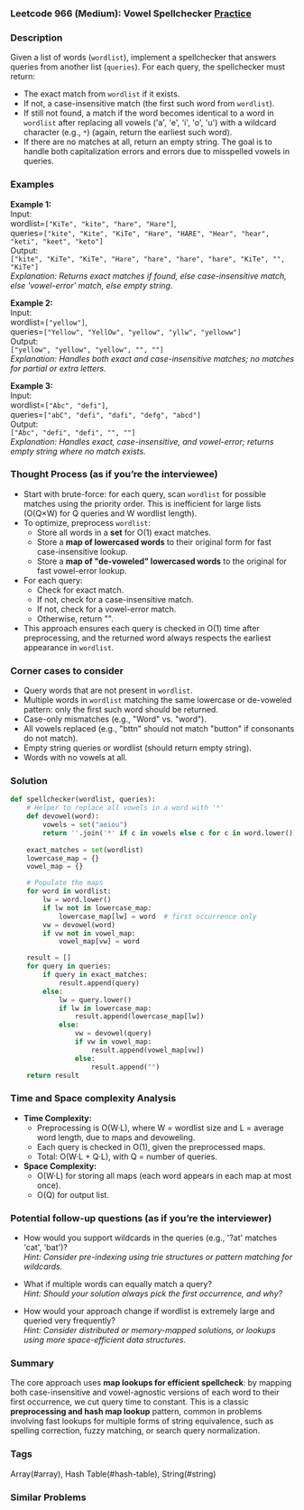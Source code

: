 ### Leetcode 966 (Medium): Vowel Spellchecker [Practice](https://leetcode.com/problems/vowel-spellchecker)

### Description  
Given a list of words (`wordlist`), implement a spellchecker that answers queries from another list (`queries`). For each query, the spellchecker must return:
- The exact match from `wordlist` if it exists.
- If not, a case-insensitive match (the first such word from `wordlist`).
- If still not found, a match if the word becomes identical to a word in `wordlist` after replacing all vowels ('a', 'e', 'i', 'o', 'u') with a wildcard character (e.g., `*`) (again, return the earliest such word).
- If there are no matches at all, return an empty string.
The goal is to handle both capitalization errors and errors due to misspelled vowels in queries.

### Examples  

**Example 1:**  
Input:  
wordlist=`["KiTe", "kite", "hare", "Hare"]`,  
queries=`["kite", "Kite", "KiTe", "Hare", "HARE", "Hear", "hear", "keti", "keet", "keto"]`  
Output:  
`["kite", "KiTe", "KiTe", "Hare", "hare", "hare", "hare", "KiTe", "", "KiTe"]`  
*Explanation: Returns exact matches if found, else case-insensitive match, else 'vowel-error' match, else empty string.*

**Example 2:**  
Input:  
wordlist=`["yellow"]`,  
queries=`["Yellow", "YellOw", "yellow", "yllw", "yelloww"]`  
Output:  
`["yellow", "yellow", "yellow", "", ""]`  
*Explanation: Handles both exact and case-insensitive matches; no matches for partial or extra letters.*

**Example 3:**  
Input:  
wordlist=`["Abc", "defi"]`,  
queries=`["abC", "defi", "dafi", "defg", "abcd"]`  
Output:  
`["Abc", "defi", "defi", "", ""]`  
*Explanation: Handles exact, case-insensitive, and vowel-error; returns empty string where no match exists.*

### Thought Process (as if you’re the interviewee)  
- Start with brute-force: for each query, scan `wordlist` for possible matches using the priority order. This is inefficient for large lists (O(Q×W) for Q queries and W wordlist length).
- To optimize, preprocess `wordlist`:
  - Store all words in a **set** for O(1) exact matches.
  - Store a **map of lowercased words** to their original form for fast case-insensitive lookup.
  - Store a **map of "de-voweled" lowercased words** to the original for fast vowel-error lookup.
- For each query:
  - Check for exact match.
  - If not, check for a case-insensitive match.
  - If not, check for a vowel-error match.
  - Otherwise, return "".
- This approach ensures each query is checked in O(1) time after preprocessing, and the returned word always respects the earliest appearance in `wordlist`.

### Corner cases to consider  
- Query words that are not present in `wordlist`.
- Multiple words in `wordlist` matching the same lowercase or de-voweled pattern: only the first such word should be returned.
- Case-only mismatches (e.g., "Word" vs. "word").
- All vowels replaced (e.g., "bttn" should not match "button" if consonants do not match).
- Empty string queries or wordlist (should return empty string).
- Words with no vowels at all.

### Solution

```python
def spellchecker(wordlist, queries):
    # Helper to replace all vowels in a word with '*'
    def devowel(word):
        vowels = set("aeiou")
        return ''.join('*' if c in vowels else c for c in word.lower())
    
    exact_matches = set(wordlist)
    lowercase_map = {}
    vowel_map = {}

    # Populate the maps
    for word in wordlist:
        lw = word.lower()
        if lw not in lowercase_map:
            lowercase_map[lw] = word  # first occurrence only
        vw = devowel(word)
        if vw not in vowel_map:
            vowel_map[vw] = word

    result = []
    for query in queries:
        if query in exact_matches:
            result.append(query)
        else:
            lw = query.lower()
            if lw in lowercase_map:
                result.append(lowercase_map[lw])
            else:
                vw = devowel(query)
                if vw in vowel_map:
                    result.append(vowel_map[vw])
                else:
                    result.append("")
    return result
```

### Time and Space complexity Analysis  

- **Time Complexity:**  
  - Preprocessing is O(W·L), where W = wordlist size and L = average word length, due to maps and devoweling.
  - Each query is checked in O(1), given the preprocessed maps.
  - Total: O(W·L + Q·L), with Q = number of queries.
- **Space Complexity:**  
  - O(W·L) for storing all maps (each word appears in each map at most once).
  - O(Q) for output list.

### Potential follow-up questions (as if you’re the interviewer)  

- How would you support wildcards in the queries (e.g., '?at' matches 'cat', 'bat')?  
  *Hint: Consider pre-indexing using trie structures or pattern matching for wildcards.*

- What if multiple words can equally match a query?  
  *Hint: Should your solution always pick the first occurrence, and why?*

- How would your approach change if wordlist is extremely large and queried very frequently?  
  *Hint: Consider distributed or memory-mapped solutions, or lookups using more space-efficient data structures.*

### Summary
The core approach uses **map lookups for efficient spellcheck**: by mapping both case-insensitive and vowel-agnostic versions of each word to their first occurrence, we cut query time to constant. This is a classic **preprocessing and hash map lookup** pattern, common in problems involving fast lookups for multiple forms of string equivalence, such as spelling correction, fuzzy matching, or search query normalization.

### Tags
Array(#array), Hash Table(#hash-table), String(#string)

### Similar Problems
